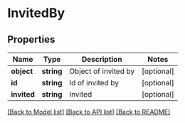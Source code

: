 # InvitedBy

## Properties
Name | Type | Description | Notes
------------ | ------------- | ------------- | -------------
**object** | **string** | Object of invited by | [optional] 
**id** | **string** | Id of invited by | [optional] 
**invited** | **string** | Invited | [optional] 

[[Back to Model list]](../README.md#documentation-for-models) [[Back to API list]](../README.md#documentation-for-api-endpoints) [[Back to README]](../README.md)


